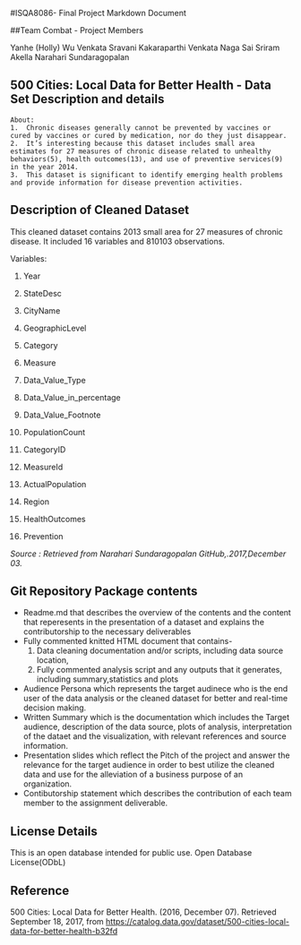 
#ISQA8086- Final Project Markdown Document

##Team Combat - Project Members

Yanhe (Holly) Wu
Venkata Sravani Kakaraparthi
Venkata Naga Sai Sriram Akella
Narahari Sundaragopalan

## 500 Cities: Local Data for Better Health - Data Set Description and details

    About:
    1.  Chronic diseases generally cannot be prevented by vaccines or cured by vaccines or cured by medication, nor do they just disappear.
    2.  It’s interesting because this dataset includes small area estimates for 27 measures of chronic disease related to unhealthy behaviors(5), health outcomes(13), and use of preventive services(9) in the year 2014.
    3.  This dataset is significant to identify emerging health problems and provide information for disease prevention activities.

## Description of Cleaned Dataset

This cleaned dataset contains 2013 small area for 27 measures of chronic disease. It included 16 variables and 810103 observations. 

Variables:

1. Year

2. StateDesc

3. CityName

4. GeographicLevel

5. Category

6. Measure

7. Data_Value_Type

8. Data_Value_in_percentage

9. Data_Value_Footnote

10. PopulationCount

11. CategoryID

12. MeasureId

13. ActualPopulation

14. Region

15. HealthOutcomes

16. Prevention


*Source : Retrieved from Narahari Sundaragopalan GitHub,.2017,December 03.*

## Git Repository Package contents

* Readme.md that describes the overview of the contents and the content that reperesents in the presentation of a dataset and explains the contributorship to the necessary deliverables
* Fully commented knitted HTML document that contains-
  1. Data cleaning documentation and/or scripts, including data source location,
  2. Fully commented analysis script and any outputs that it generates, including summary,statistics and plots
* Audience Persona which represents the target audinece who is the end user of the data analysis or the cleaned dataset for better and real-time decision making.
* Written Summary which is the documentation which includes the Target audience, description of the data source, plots of analysis, interpretation of the dataet and the visualization, with relevant references and source information.
* Presentation slides which reflect the Pitch of the project and answer the relevance for the target audience in order to best utilize the cleaned data and use for the alleviation of a business purpose of an organization.
* Contibutorship statement which describes the contribution of each team member to the assignment deliverable.

## License Details

This is an open database intended for public use. Open Database License(ODbL)

## Reference

500 Cities: Local Data for Better Health. (2016, December 07). Retrieved September 18, 2017, from https://catalog.data.gov/dataset/500-cities-local-data-for-better-health-b32fd
